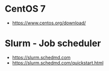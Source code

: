 # CentOS 7

- <a href="https://www.centos.org/download/" target="_blank"> https://www.centos.org/download/</a>

# Slurm - Job scheduler

- <a href="https://slurm.schedmd.com" target="_blank"> https://slurm.schedmd.com </a>
- <a href="https://slurm.schedmd.com/quickstart.html" target="_blank"> https://slurm.schedmd.com/quickstart.html </a>
